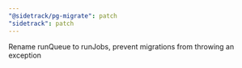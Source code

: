 ```yaml
---
"@sidetrack/pg-migrate": patch
"sidetrack": patch
---
```


Rename runQueue to runJobs, prevent migrations from throwing an exception
